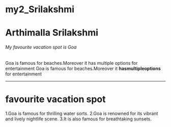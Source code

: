 # my2_Srilakshmi
# Arthimalla Srilakshmi
###### My favourite vacation spot is Goa

Goa is famous for beaches.Moreover it has multiple options for entertainment
Goa is famous for beaches.Moreover it **hasmultipleoptions** for entertainment

***

# favourite vacation spot
1.Goa is famous for thrilling water sorts.
2.Goa is renowned for its vibrant and lively nightlife scene.
3.It is also famous for breathtaking sunsets.